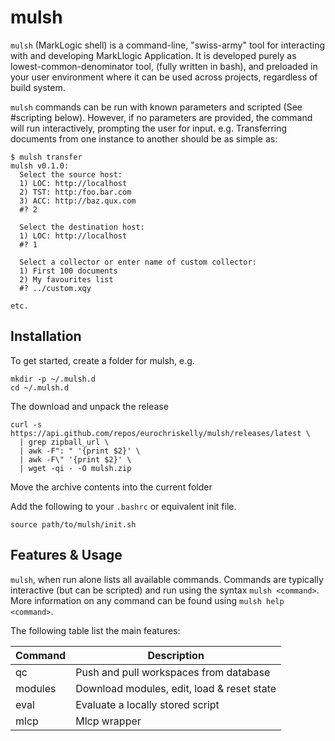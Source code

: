 # mulsh

`mulsh` (MarkLogic shell) is a command-line, "swiss-army" tool for
interacting with and developing MarkLlogic Application. It is
developed purely as lowest-common-denominator tool, (fully written in
bash), and preloaded in your user environment where it can be used
across projects, regardless of build system.

`mulsh` commands can be run with known parameters and scripted (See
#scripting below). However, if no parameters are provided, the command
will run interactively, prompting the user for input. e.g. Transferring
documents from one instance to another should be as simple as:

```
$ mulsh transfer
mulsh v0.1.0:
  Select the source host:
  1) LOC: http://localhost
  2) TST: http:/foo.bar.com
  3) ACC: http://baz.qux.com
  #? 2

  Select the destination host:
  1) LOC: http://localhost
  #? 1

  Select a collector or enter name of custom collector:
  1) First 100 documents
  2) My favourites list
  #? ../custom.xqy

etc.
```

## Installation

To get started, create a folder for mulsh, e.g.
```
mkdir -p ~/.mulsh.d
cd ~/.mulsh.d
```

The download and unpack the release
```
curl -s https://api.github.com/repos/eurochriskelly/mulsh/releases/latest \
  | grep zipball_url \
  | awk -F": " '{print $2}' \
  | awk -F\" '{print $2}' \
  | wget -qi - -O mulsh.zip
```
Move the archive contents into the current folder

Add the following to your `.bashrc` or equivalent init file.

`source path/to/mulsh/init.sh`

## Features & Usage

`mulsh`, when run alone lists all available commands. Commands are typically
interactive (but can be scripted) and run using the syntax `mulsh <command>`.
More information on any command can be found using `mulsh help <command>`.

The following table list the main features:

|Command  |Description                                |
|---------|-------------------------------------------|
|qc       |Push and pull workspaces from database     |
|modules  |Download modules, edit, load & reset state |
|eval     |Evaluate a locally stored script           |
|mlcp     |Mlcp wrapper                               |
